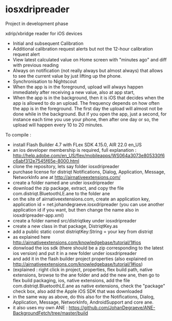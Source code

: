 # iosxdripreader

Project in development phase 

xdrip/xbridge reader for iOS devices

* Initial and subsequent Calibration
* Additional calibration request alerts but not the 12-hour calibration request alert
* View latest calculated value on Home screen with "minutes ago" and diff with previous reading
* Always on notification (not really always but almost always) that allows to see the current value by just lifting up the phone.
* Synchronisation to Nightscout
 * When the app is in the foreground, upload will always happen immediately after receiving a new value, also at app start, 
 * When the app is in the background, then it is iOS that decides when the app is allowed to do an upload. The frequency depends on how often the app is in the foreground. The first day the upload will almost not be done while in the background. But if you open the app, just a second, for instance each time you use your phone, then after one day or so, the upload will happen every 10 to 20 minutes.

To compile :
- install Flash Builder 4.7 with FLex SDK 4.15.0, AIR 22.0 en_US
- an ios developer membership is required, full explanation : http://help.adobe.com/en_US/flex/mobileapps/WS064a3073e805330f6c6abf312e7545f65e-8000.html
- clone the repository, lets say folder iosxdripreader
- purchase license for distriqt Notifications, Dialog, Application, Message, NetworkInfo ane at http://airnativeextensions.com/
- create a folder named ane under iosxdripreader
- download the zip package, extract, and copy the file com.distriqt.BluetoothLE.ane to the folder ane
- on the site of airnativeextensions.com, create an application key, application id = net.johandegraeve.iosxdripreader (you can use another application id if you want, but then change the name also in iosxdripreader-app.xml)
- create a folder named src/distriqtkey under iosxdripreader
- create a new class in that package, DistriqtKey.as
- add a public static const distriqtKey:String = your key from distriqt
- as explained here http://airnativeextensions.com/knowledgebase/tutorial/1#ios
- donwload the ios sdk (there should be a zip corresponding to the latest ios version) and put it in a new folder under iosxdripreader
- and add it in the flash builder project properties (also explained on  http://airnativeextensions.com/knowledgebase/tutorial/1#ios)
- (explained : right click in project, properties, flex build path, native extensions, browse to the ane folder and add the new ane, then go to flex build packaging, ios, native extensions, add the file com.distriqt.BluetoothLE.ane as native extensions, check the "package" check box, also add the Apple iOS SDK that was downloaded
- in the same way as above, do this also for the Notifications, Dialog, Application, Message, NetworkInfo, AndroidSupport and core ane.
- it also uses my own ANE : https://github.com/JohanDegraeve/ANE-BackgroundFetch/tree/master/build

